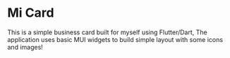 # Mi Card

This is a simple business card built for myself using Flutter/Dart, The application uses basic MUI widgets to build simple layout with some icons and images!
